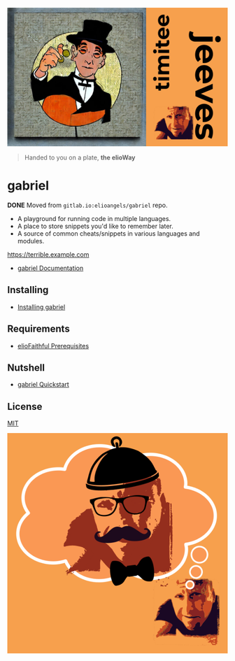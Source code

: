 ![](./timicard.png)

> Handed to you on a plate, **the elioWay**

# gabriel

**DONE** Moved from `gitlab.io:elioangels/gabriel` repo.

- A playground for running code in multiple languages.
- A place to store snippets you'd like to remember later.
- A source of common cheats/snippets in various languages and modules.

<https://terrible.example.com>

- [gabriel Documentation](https://gitlab.timitee.theElioWay.com/elioangels/gabriel/)

## Installing

- [Installing gabriel](https://gitlab.timitee.theElioWay.com/elioangels/gabriel/installing)

## Requirements

- [elioFaithful Prerequisites](https://gitlab.timitee.theElioWay.com/elioangels/installing)

## Nutshell

- [gabriel Quickstart](https://gitlab.timitee.theElioWay.com/elioangels/gabriel/quickstart)

## License

[MIT](license)

![](./appicon.png)
